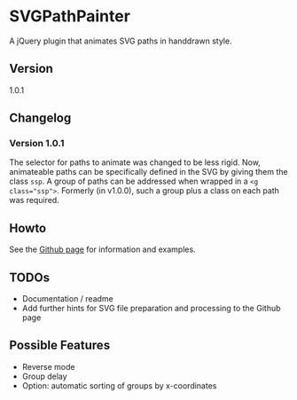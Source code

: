 # SVGPathPainter
A jQuery plugin that animates SVG paths in handdrawn style.

## Version
1.0.1

## Changelog
### Version 1.0.1
The selector for paths to animate was changed to be less rigid. Now, animateable paths can be specifically defined in the SVG by giving them the class `ssp`. A group of paths can be addressed when wrapped in a `<g class="ssp">`. Formerly (in v1.0.0), such a group plus a class on each path was required.

## Howto
See the [Github page](https://eckify.github.io/SVGPathPainter) for information and examples.

## TODOs
* Documentation / readme
* Add further hints for SVG file preparation and processing to the Github page

## Possible Features
* Reverse mode
* Group delay
* Option: automatic sorting of groups by x-coordinates
